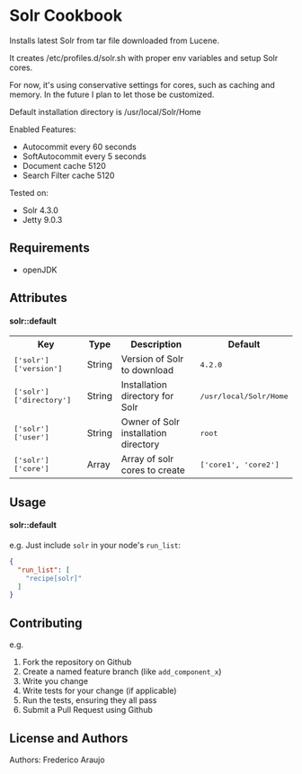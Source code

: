 Solr Cookbook
=============

Installs latest Solr from tar file downloaded from Lucene.

It creates /etc/profiles.d/solr.sh with proper env variables and setup Solr cores.

For now, it's using conservative settings for cores, such as caching and memory.
In the future I plan to let those be customized.

Default installation directory is /usr/local/Solr/Home

Enabled Features:

- Autocommit every 60 seconds
- SoftAutocommit every 5 seconds
- Document cache 5120
- Search Filter cache 5120

Tested on:

- Solr 4.3.0
- Jetty 9.0.3


Requirements
------------

- openJDK


Attributes
----------

#### solr::default
<table>
  <tr>
    <th>Key</th>
    <th>Type</th>
    <th>Description</th>
    <th>Default</th>
  </tr>
  <tr>
    <td><tt>['solr']['version']</tt></td>
    <td>String</td>
    <td>Version of Solr to download</td>
    <td><tt>4.2.0</tt></td>
  </tr>
  <tr>
    <td><tt>['solr']['directory']</tt></td>
    <td>String</td>
    <td>Installation directory for Solr</td>
    <td><tt>/usr/local/Solr/Home</tt></td>
  </tr>
    <tr>
    <td><tt>['solr']['user']</tt></td>
    <td>String</td>
    <td>Owner of Solr installation directory</td>
    <td><tt>root</tt></td>
  </tr>
  </tr>
    <tr>
    <td><tt>['solr']['core']</tt></td>
    <td>Array</td>
    <td>Array of solr cores to create</td>
    <td><tt>['core1', 'core2']</tt></td>
  </tr>
</table>


Usage
-----

#### solr::default

e.g.
Just include `solr` in your node's `run_list`:

```json
{
  "run_list": [
    "recipe[solr]"
  ]
}
```

Contributing
------------

e.g.
1. Fork the repository on Github
2. Create a named feature branch (like `add_component_x`)
3. Write you change
4. Write tests for your change (if applicable)
5. Run the tests, ensuring they all pass
6. Submit a Pull Request using Github


License and Authors
-------------------

Authors: Frederico Araujo
